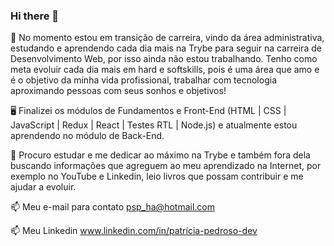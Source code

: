 ### Hi there 👋

:rocket: No momento estou em transição de carreira, vindo da área administrativa, estudando e aprendendo cada dia mais na Trybe para seguir na carreira de Desenvolvimento Web, por isso ainda não estou trabalhando. Tenho como meta evoluir cada dia mais em hard e softskills, pois é uma área que amo e é o objetivo da minha vida profissional, trabalhar com tecnologia aproximando pessoas com seus sonhos e objetivos!

:desktop_computer: Finalizei os módulos de Fundamentos e Front-End  (HTML | CSS | JavaScript | Redux | React | Testes RTL | Node.js) e atualmente estou aprendendo no módulo de Back-End.

👯 Procuro estudar e me dedicar ao máximo na Trybe e também fora dela buscando informações que
agreguem ao meu aprendizado na Internet, por exemplo no YouTube e Linkedin, leio livros que possam 
contribuir e me ajudar a evoluir.

📫 Meu e-mail para contato psp_ha@hotmail.com

📫 Meu Linkedin www.linkedin.com/in/patrícia-pedroso-dev
